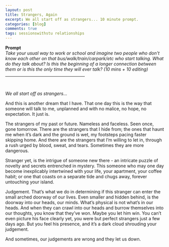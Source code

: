 ```yaml
---
layout: post
title: Strangers, Again
excerpt: We all start off as strangers... 10 minute prompt.
categories: [blog]
comments: true
tags: sessionswithstu relationships
---
```

<b>Prompt</b><br>
<em> Take your usual way to work or school and imagine two people who don't know each other on that bus/walk/train/carpark/etc who start talking. What do they talk about? Is this the beginning of a longer connection between them or is this the only time they will ever talk? (10 mins + 10 editing)</em>
<br>
<hr align = "left" width="50%">
<br>

<em>We all start off as strangers...</em> <br>

And this is another dream that I have. That one day this is the way that someone will talk to me, unplanned and with no malice, no hope, no expectation. It just is.

The strangers of my past or future. Nameless and faceless. Seen once, gone tomorrow. There are the strangers that I hide from; the ones that haunt me when it’s dark and the ground is wet, my footsteps pacing faster skipping home.
And there are the strangers that I’m willing to let in, through a rush urged by blood, sweat, and tears. Sometimes they are more dangerous.

Stranger yet, is the intrigue of someone new there - an intricate puzzle of novelty and secrets entrenched in mystery. This someone who may one day become inexplicably intertwined with your life, your apartment, your coffee habit; or one that coasts on a separate tide and chugs away, forever untouching your island.

Judgement. That’s what we do in determining if this stranger can enter the small arched doorway of our lives. Even smaller and hidden behind, is the doorway into our heads, our minds. What’s physical is not what’s in our heads. And when they can crawl into our heads and burrow themselves into our thoughts, you know that they’ve won. Maybe you let him win.  You can’t even picture his face clearly yet, you were but perfect strangers just a few days ago. But you feel his presence, and it’s a dark cloud shrouding your judgement.

And sometimes, our judgements are wrong and they let us down.
